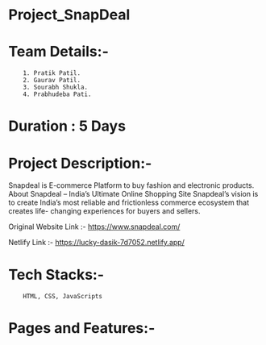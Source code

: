 # Project_SnapDeal

# Team Details:-
        1. Pratik Patil.
        2. Gaurav Patil.
        3. Sourabh Shukla.
        4. Prabhudeba Pati.
   
# Duration : 5 Days

# Project Description:-
  Snapdeal is E-commerce Platform to buy fashion and electronic products.
  About Snapdeal – India’s Ultimate Online Shopping Site Snapdeal’s vision is to create India’s most reliable and frictionless commerce ecosystem that creates life-   changing experiences for buyers and sellers.
  
  Original Website Link :- https://www.snapdeal.com/
  
  Netlify Link :- https://lucky-dasik-7d7052.netlify.app/
  
# Tech Stacks:- 
        HTML, CSS, JavaScripts 

        
# Pages and Features:- 
